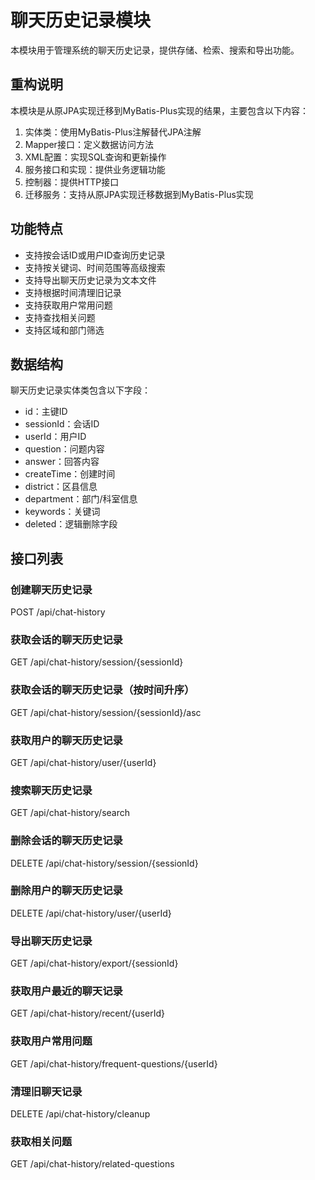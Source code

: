 # 聊天历史记录模块

本模块用于管理系统的聊天历史记录，提供存储、检索、搜索和导出功能。

## 重构说明

本模块是从原JPA实现迁移到MyBatis-Plus实现的结果，主要包含以下内容：

1. 实体类：使用MyBatis-Plus注解替代JPA注解
2. Mapper接口：定义数据访问方法
3. XML配置：实现SQL查询和更新操作
4. 服务接口和实现：提供业务逻辑功能
5. 控制器：提供HTTP接口
6. 迁移服务：支持从原JPA实现迁移数据到MyBatis-Plus实现

## 功能特点

- 支持按会话ID或用户ID查询历史记录
- 支持按关键词、时间范围等高级搜索
- 支持导出聊天历史记录为文本文件
- 支持根据时间清理旧记录
- 支持获取用户常用问题
- 支持查找相关问题
- 支持区域和部门筛选

## 数据结构

聊天历史记录实体类包含以下字段：

- id：主键ID
- sessionId：会话ID
- userId：用户ID
- question：问题内容
- answer：回答内容
- createTime：创建时间
- district：区县信息
- department：部门/科室信息
- keywords：关键词
- deleted：逻辑删除字段

## 接口列表

### 创建聊天历史记录
POST /api/chat-history

### 获取会话的聊天历史记录
GET /api/chat-history/session/{sessionId}

### 获取会话的聊天历史记录（按时间升序）
GET /api/chat-history/session/{sessionId}/asc

### 获取用户的聊天历史记录
GET /api/chat-history/user/{userId}

### 搜索聊天历史记录
GET /api/chat-history/search

### 删除会话的聊天历史记录
DELETE /api/chat-history/session/{sessionId}

### 删除用户的聊天历史记录
DELETE /api/chat-history/user/{userId}

### 导出聊天历史记录
GET /api/chat-history/export/{sessionId}

### 获取用户最近的聊天记录
GET /api/chat-history/recent/{userId}

### 获取用户常用问题
GET /api/chat-history/frequent-questions/{userId}

### 清理旧聊天记录
DELETE /api/chat-history/cleanup

### 获取相关问题
GET /api/chat-history/related-questions 
